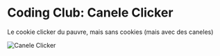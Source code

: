 # Coding Club: Canele Clicker

Le cookie clicker du pauvre, mais sans cookies (mais avec des caneles)

![Canele Clicker](https://i.ibb.co/p2HtSJv/canele-clicker.png)
